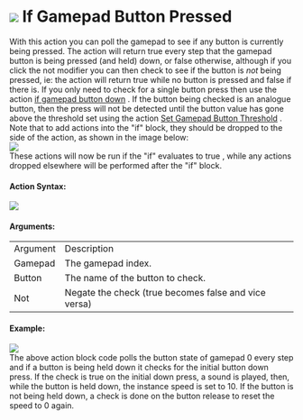 #  ![](https://gms.magecorn.com/Manual/assets/Images/Scripting_Reference/Drag_And_Drop/Reference/Gamepad/i_GamePad_If_Button_Pressed.png) If Gamepad Button Pressed

With this action you can poll the gamepad to see if any button is
currently being pressed. The action will return true every step that the
gamepad button is being pressed (and held) down, or false otherwise,
although if you click the not modifier you can then check to see if the
button is *not* being pressed, ie: the action will return true while no
button is pressed and false if there is. If you only need to check for a
single button press then use the action [if gamepad button
down](If_Gamepad_Button_Down) . If the button being checked is an
analogue button, then the press will not be detected until the button
value has gone above the threshold set using the action [Set Gamepad
Button Threshold](Set_Gamepad_Button_Threshold) . Note that to add
actions into the "if" block, they should be dropped to the side of the
action, as shown in the image below:  
![](https://gms.magecorn.com/Manual/assets/Images/Scripting_Reference/Drag_And_Drop/Reference/Gamepad/a_If_Gamepad_Button_PressedDrop.png)  
These actions will now be run if the "if" evaluates to true , while any
actions dropped elsewhere will be performed after the "if" block.

#### Action Syntax:

  
![](https://gms.magecorn.com/Manual/assets/Images/Scripting_Reference/Drag_And_Drop/Reference/Gamepad/a_GamePad_If_Button_Pressed.png)  

#### Arguments:

|          |                                                      |
|----------|------------------------------------------------------|
| Argument | Description                                          |
| Gamepad  | The gamepad index.                                   |
| Button   | The name of the button to check.                     |
| Not      | Negate the check (true becomes false and vice versa) |

#### Example:

  
![](https://gms.magecorn.com/Manual/assets/Images/Scripting_Reference/Drag_And_Drop/Reference/Gamepad/e_GamePad_If_Button_Down.png)  
The above action block code polls the button state of gamepad 0 every
step and if a button is being held down it checks for the initial button
down press. If the check is true on the initial down press, a sound is
played, then, while the button is held down, the instance speed is set
to 10. If the button is not being held down, a check is done on the
button release to reset the speed to 0 again.
